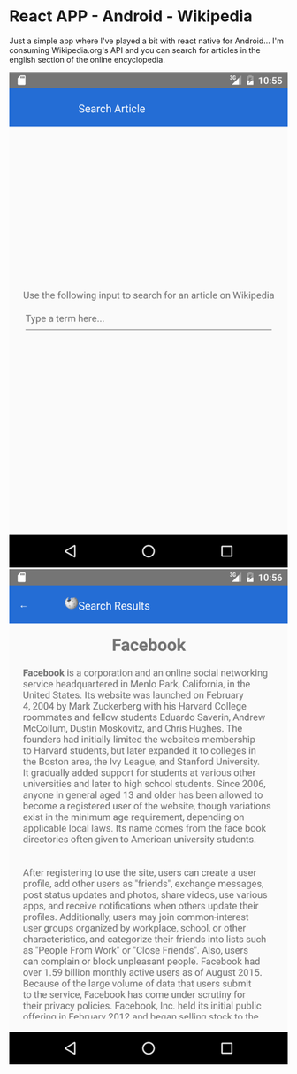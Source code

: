 # React APP - Android - Wikipedia

Just a simple app where I've played a bit with react native for Android...
I'm consuming Wikipedia.org's API and you can search for articles in the english section of the online encyclopedia.

![Alt text](/demo/1.png?raw=true "Demo")
![Alt text](/demo/2.png?raw=true "Demo")
